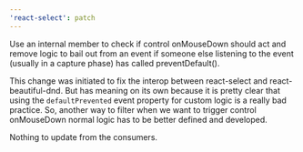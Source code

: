 ```yaml
---
'react-select': patch
---
```


Use an internal member to check if control onMouseDown should act and remove logic to bail out from an event if someone else listening to the event (usually in a capture phase) has called preventDefault().

This change was initiated to fix the interop between react-select and react-beautiful-dnd.
But has meaning on its own because it is pretty clear that using the `defaultPrevented` event property for custom logic is a really bad practice.
So, another way to filter when we want to trigger control onMouseDown normal logic has to be better defined and developed.

Nothing to update from the consumers.
